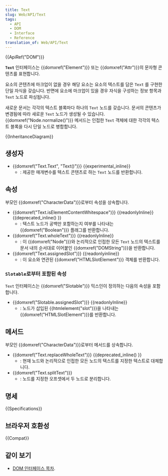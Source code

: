 ```yaml
---
title: Text
slug: Web/API/Text
tags:
  - API
  - DOM
  - Interface
  - Reference
translation_of: Web/API/Text
---
```

{{ApiRef("DOM")}}

**`Text`** 인터페이스는 {{domxref("Element")}} 또는 {{domxref("Attr")}}의 문자형 콘텐츠를 표현합니다.

요소의 콘텐츠에 마크업이 없을 경우 해당 요소는 요소의 텍스트를 담은 `Text` 를 구현한 단일 자식을 갖습니다. 반면에 요소에 마크업이 있을 경우 자식을 구성하는 정보 항목과 `Text` 노드로 파싱됩니다.

새로운 문서는 각각의 텍스트 블록마다 하나의 `Text` 노드를 갖습니다. 문서의 콘텐츠가 변경됨에 따라 새로운 `Text` 노드가 생성될 수 있습니다. {{domxref("Node.normalize()")}} 메서드는 인접한 `Text` 객체에 대한 각각의 텍스트 블록을 다시 단일 노드로 병합합니다.

{{InheritanceDiagram}}

## 생성자

- {{domxref("Text.Text", "Text()")}} {{experimental_inline}}
  - : 제공한 매개변수를 텍스트 콘텐츠로 하는 `Text` 노드를 반환합니다.

## 속성

부모인 {{domxref("CharacterData")}}로부터 속성을 상속합니다.

- {{domxref("Text.isElementContentWhitespace")}} {{readonlyInline}}{{deprecated_inline() }}
  - : 텍스트 노드가 공백만 포함하는지 여부를 나타내는 {{domxref("Boolean")}} 플래그를 반환합니다.
- {{domxref("Text.wholeText")}} {{readonlyInline}}
  - : 이 {{domxref("Node")}}와 논리적으로 인접한 모든 `Text` 노드의 텍스트를 문서 내의 순서대로 이어붙인 {{domxref("DOMString")}}을 반환합니다.
- {{domxref("Text.assignedSlot")}} {{readonlyinline}}
  - : 이 요소와 연관된 {{domxref("HTMLSlotElement")}} 객체를 반환합니다.

### `Slotable`로부터 포함된 속성

`Text` 인터페이스는 {{domxref("Slotable")}} 믹스인이 정의하는 다음의 속성을 포함합니다.

- {{domxref("Slotable.assignedSlot")}} {{readonlyInline}}
  - : 노드가 삽입된 {{htmlelement("slot")}}을 나타내는 {{domxref("HTMLSlotElement")}}를 반환합니다.

## 메서드

부모인 {{domxref("CharacterData")}}로부터 메서드를 상속합니다.

- {{domxref("Text.replaceWholeText")}} {{deprecated_inline() }}
  - : 현재 노드와 논리적으로 인접한 모든 노드의 텍스트를 지정한 텍스트로 대체합니다.
- {{domxref("Text.splitText")}}
  - : 노드를 지정한 오프셋에서 두 노드로 분리합니다.

## 명세

{{Specifications}}

## 브라우저 호환성

{{Compat}}

## 같이 보기

- [DOM 인터페이스 목차](/ko/docs/Web/API/Document_Object_Model).
